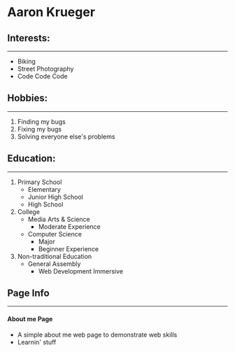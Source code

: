 # Aaron Krueger

## Interests:
---
  - Biking
  - Street Photography
  - Code Code Code

## Hobbies:
---
  1. Finding my bugs
  2. Fixing my bugs
  3. Solving everyone else's problems

## Education:
---
 1. Primary School
    - Elementary
    - Junior High School
    - High School
 2. College
    - Media Arts & Science
      * Moderate Experience
    - Computer Science
      * Major
      * Beginner Experience
 3. Non-traditional Education
    - General Assembly
      - Web Development Immersive

## Page Info
---
#### About me Page


- A simple about me web page to demonstrate  web skills
- Learnin' stuff
